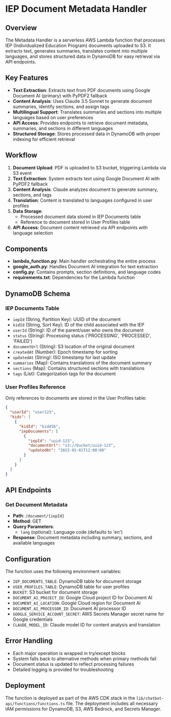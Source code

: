 # IEP Document Metadata Handler

## Overview
The Metadata Handler is a serverless AWS Lambda function that processes IEP (Individualized Education Program) documents uploaded to S3. It extracts text, generates summaries, translates content into multiple languages, and stores structured data in DynamoDB for easy retrieval via API endpoints.

## Key Features
- **Text Extraction**: Extracts text from PDF documents using Google Document AI (primary) with PyPDF2 fallback
- **Content Analysis**: Uses Claude 3.5 Sonnet to generate document summaries, identify sections, and assign tags
- **Multilingual Support**: Translates summaries and sections into multiple languages based on user preferences
- **API Access**: Provides endpoints to retrieve document metadata, summaries, and sections in different languages
- **Structured Storage**: Stores processed data in DynamoDB with proper indexing for efficient retrieval

## Workflow
1. **Document Upload**: PDF is uploaded to S3 bucket, triggering Lambda via S3 event
2. **Text Extraction**: System extracts text using Google Document AI with PyPDF2 fallback
3. **Content Analysis**: Claude analyzes document to generate summary, sections, and tags
4. **Translation**: Content is translated to languages configured in user profiles
5. **Data Storage**: 
   - Processed document data stored in IEP Documents table
   - Reference to document stored in User Profiles table
6. **API Access**: Document content retrieved via API endpoints with language selection

## Components
- **lambda_function.py**: Main handler orchestrating the entire process
- **google_auth.py**: Handles Document AI integration for text extraction
- **config.py**: Contains prompts, section definitions, and language codes
- **requirements.txt**: Dependencies for the Lambda function

## DynamoDB Schema

### IEP Documents Table
- `iepId` (String, Partition Key): UUID of the document
- `kidId` (String, Sort Key): ID of the child associated with the IEP
- `userId` (String): ID of the parent/user who owns the document
- `status` (String): Processing status ('PROCESSING', 'PROCESSED', 'FAILED')
- `documentUrl` (String): S3 location of the original document
- `createdAt` (Number): Epoch timestamp for sorting
- `updatedAt` (String): ISO timestamp for last update
- `summaries` (Map): Contains translations of the document summary
- `sections` (Map): Contains structured sections with translations
- `tags` (List): Categorization tags for the document

### User Profiles Reference
Only references to documents are stored in the User Profiles table:
```json
{
  "userId": "user123",
  "kids": [
    {
      "kidId": "kid456",
      "iepDocuments": [
        {
          "iepId": "uuid-123",
          "documentUrl": "s3://bucket/uuid-123",
          "updatedAt": "2023-01-01T12:00:00"
        }
      ]
    }
  ]
}
```

## API Endpoints

### Get Document Metadata
- **Path**: `/document/{iepId}`
- **Method**: GET
- **Query Parameters**:
  - `lang` (optional): Language code (defaults to 'en')
- **Response**: Document metadata including summary, sections, and available languages

## Configuration
The function uses the following environment variables:
- `IEP_DOCUMENTS_TABLE`: DynamoDB table for document storage
- `USER_PROFILES_TABLE`: DynamoDB table for user profiles
- `BUCKET`: S3 bucket for document storage
- `DOCUMENT_AI_PROJECT_ID`: Google Cloud project ID for Document AI
- `DOCUMENT_AI_LOCATION`: Google Cloud region for Document AI
- `DOCUMENT_AI_PROCESSOR_ID`: Document AI processor ID
- `GOOGLE_SERVICE_ACCOUNT_SECRET`: AWS Secrets Manager secret name for Google credentials
- `CLAUDE_MODEL_ID`: Claude model ID for content analysis and translation

## Error Handling
- Each major operation is wrapped in try/except blocks
- System falls back to alternative methods when primary methods fail
- Document status is updated to reflect processing failures
- Detailed logging is provided for troubleshooting

## Deployment
The function is deployed as part of the AWS CDK stack in the `lib/chatbot-api/functions/functions.ts` file. The deployment includes all necessary IAM permissions for DynamoDB, S3, AWS Bedrock, and Secrets Manager. 